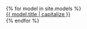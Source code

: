 <ul style="margin-top:0.5em;">
{% for model in site.models %}
  <li style="padding:0;line-height:1.2;list-style-type:none;"><a href="{{ model.url | prepend: site.baseurl | remove: 'index.html' }}">{{ model.title | capitalize }}</a></li>
{% endfor %}
</ul>

